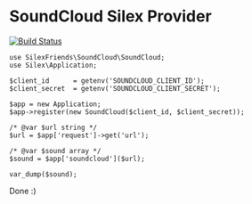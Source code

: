 # SoundCloud Silex Provider

[![Build Status](https://travis-ci.org/mrprompt/silex-soundcloud.svg?branch=master)](https://travis-ci.org/mrprompt/silex-soundcloud)


```
use SilexFriends\SoundCloud\SoundCloud;
use Silex\Application;

$client_id      = getenv('SOUNDCLOUD_CLIENT_ID');
$client_secret  = getenv('SOUNDCLOUD_CLIENT_SECRET');

$app = new Application;
$app->register(new SoundCloud($client_id, $client_secret));

/* @var $url string */
$url = $app['request']->get('url');

/* @var $sound array */
$sound = $app['soundcloud']($url);

var_dump($sound);
```

Done :)